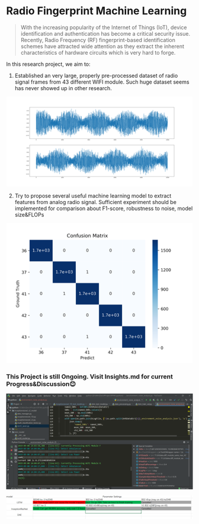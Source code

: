 

# Radio Fingerprint Machine Learning

> With the increasing popularity of the Internet of Things (IoT), device identification and authentication has
> become a critical security issue. Recently, Radio Frequency (RF) fingerprint-based identification schemes have attracted wide attention as they extract the inherent characteristics of hardware circuits which is very hard to forge.

 In this research project, we aim to:

1. Established an very large, properly pre-processed dataset of radio signal frames from 43 different WIFI module. Such huge dataset seems has never showed up in other research.

![3-IQ1](doc/IQ_after_complex_normalize/3-IQ1.png)

2. Try to propose several useful machine learning model to extract features from analog radio signal. Sufficient experiment should be implemented for comparison about F1-score, robustness to noise, model size&FLOPs  

![confusion_matrix_example](doc/confusion_matrix_example.png)



### This Project is still Ongoing. Visit Insights.md for current Progress&Discussion😊

![code_UI](doc/environment_noise_analysis/code_UI.png)



![data_mini5_plan_finished](doc/experiment_plans/data_mini5_plan_finished.png)